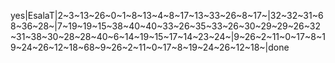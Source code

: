 yes|EsalaT|2~3~13~26~0~1~8~13~4~8~17~13~33~26~8~17~|32~32~31~68~36~28~|7~19~19~15~38~40~40~33~26~35~33~26~30~29~29~26~32~31~38~30~28~28~40~6~14~19~15~17~14~23~24~|9~26~2~11~0~17~8~19~24~26~12~18~68~9~26~2~11~0~17~8~19~24~26~12~18~|done
